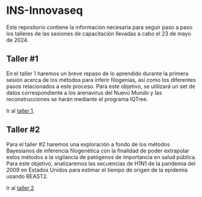 # INS-Innovaseq
Este repositorio contiene la información necesaria para seguir paso a paso los talleres de las sesiones de capacitación llevadas a cabo el 23 de mayo de 2024.

## Taller #1

En el taller 1 haremos un breve repaso de lo aprendido durante la primera sesión acerca de los métodos para inferir filogenias, así como los diferentes pasos relacionados a este proceso. Para este objetivo, se utilizará un set de datos correspondiente a los arenavirus del Nuevo Mundo y las reconstrucciones se harán mediante el programa IQTree.

Ir al [taller 1](https://github.com/malvaradol/INS-Innovaseq/tree/main?tab=readme-ov-file).

## Taller #2

Para el taller #2 haremos una exploración a fondo de los métodos Bayesianos de inferencia filogenética con la finalidad de poder extrapolar estos métodos a la vigilancia de patógenos de importancia en salud pública. Para este objetivo, analizaremos las secuencias de H1N1 de la pandemia del 2009 en Estados Unidos para estimar el tiempo de origen de la epidemia usando BEAST2.

Ir al [taller 2](https://github.com/malvaradol/INS-Innovaseq/tree/main/Taller_2)

